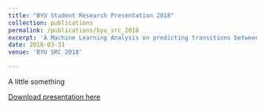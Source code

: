 ```yaml
---
title: "BYU Student Research Presentation 2018"
collection: publications
permalink: /publications/byu_src_2018
excerpt: 'A Machine Learning Analysis on predicting transitions between communities, using baseball teams as a proxy'
date: 2018-03-31
venue: 'BYU SRC 2018'

---
```

A little something

[Download presentation here](http://joeleung16.github.io/files/Joseph_Leung_Resume.pdf)
